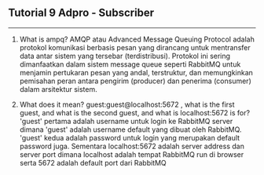 ## Tutorial 9 Adpro - Subscriber
---
1. What is ampq?
AMQP atau Advanced Message Queuing Protocol adalah protokol komunikasi berbasis pesan yang dirancang untuk mentransfer data antar sistem yang tersebar (terdistribusi).
Protokol ini sering dimanfaatkan dalam sistem message queue seperti RabbitMQ untuk menjamin pertukaran pesan yang andal, terstruktur, dan memungkinkan pemisahan peran
antara pengirim (producer) dan penerima (consumer) dalam arsitektur sistem.

2. What does it mean? guest:guest@localhost:5672 , what is the first guest, and what
is the second guest, and what is localhost:5672 is for?
'guest' pertama adalah username untuk login ke RabbitMQ server dimana 'guest' adalah username default yang dibuat oleh RabbitMQ. 'guest' kedua adalah password untuk login yang
merupakan default password juga. Sementara localhost:5672 adalah server address dan server port dimana localhost adalah tempat RabbitMQ run di browser serta
5672 adalah default port dari RabbitMQ
